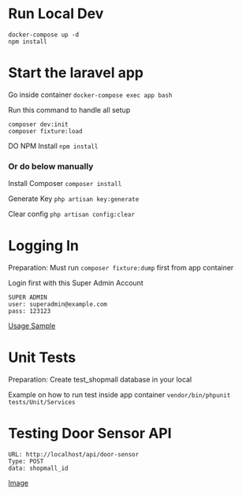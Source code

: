 # Run Local Dev
```
docker-compose up -d
npm install
```

# Start the laravel app
Go inside container
`docker-compose exec app bash`

Run this command to handle all setup
```
composer dev:init
composer fixture:load
```
DO NPM Install
```npm install```

### Or do below manually
Install Composer
`composer install`

Generate Key
`php artisan key:generate`

Clear config
`php artisan config:clear`



# Logging In
Preparation: Must run `composer fixture:dump` first from app container

Login first with this Super Admin Account
```
SUPER ADMIN
user: superadmin@example.com
pass: 123123
```

[Usage Sample](https://gyazo.com/2c617459a0bf548bd511e15f013c5290)

# Unit Tests
Preparation: Create test_shopmall database in your local

Example on how to run test inside app container
`vendor/bin/phpunit tests/Unit/Services`

# Testing Door Sensor API
```
URL: http://localhost/api/door-sensor
Type: POST
data: shopmall_id
```

[Image](https://gyazo.com/2a5eaec99155df1ad66f0474495a53cc)

